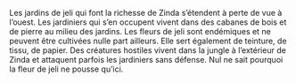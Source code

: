 Les jardins de jeli qui font la richesse de Zinda s’étendent à perte de vue à l’ouest. Les jardiniers qui s’en occupent vivent dans des cabanes de bois et de pierre au milieu des jardins. Les fleurs de jeli sont endémiques et ne peuvent être cultivées nulle part ailleurs. Elle sert également de teinture, de tissu, de papier. Des créatures hostiles vivent dans la jungle à l’extérieur de Zinda et attaquent parfois les jardiniers sans défense. Nul ne sait pourquoi la fleur de jeli ne pousse qu’ici.
